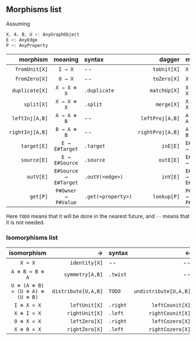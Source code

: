 ## Morphisms list

Assuming

```scala
X, A, B, U <: AnyGraphObject
E <: AnyEdge
P <: AnyProperty
```

|        morphism |        meaning        | syntax             |           dagger | meaning               | syntax          |
|----------------:|:---------------------:|:-------------------|-----------------:|:----------------------|:----------------|
|   `fromUnit[X]` |        `I → X`        | --                 |      `toUnit[X]` | `X → I`               | `.toUnit`       |
|   `fromZero[X]` |        `0 → X`        | --                 |      `toZero[X]` | `X → 0`               | `.toZero`       |
|  `duplicate[X]` |      `X → X ⊗ X`      | `.duplicate`       |     `matchUp[X]` | `X ⊗ X → X`           | `TODO`          |
|      `split[X]` |      `X → X ⊕ X`      | `.split`           |       `merge[X]` | `X ⊕ X → X`           | `TODO`          |
|  `leftInj[A,B]` |      `A → A ⊕ B`      | --                 |  `leftProj[A,B]` | `A ⊕ B → A`           | `.left`         |
| `rightInj[A,B]` |      `B → A ⊕ B`      | --                 | `rightProj[A,B]` | `A ⊕ B → B`           | `.right`        |
|     `target[E]` |    `E → E#Target`     | `.target`          |         `inE[E]` | `E#Target → E`        | `.inE(<edge>)`  |
|     `source[E]` |    `E → E#Source`     | `.source`          |        `outE[E]` | `E#Source → E`        | `.outE(<edge>)` |
|       `outV[E]` | `E#Source → E#Target` | `.outV(<edge>)`    |         `inV[E]` | `E#Target → E#Source` | `.inV(<edge>)`  |
|        `get[P]` |  `P#Owner → P#Value`  | `.get(<property>)` |      `lookup[P]` | `P#Value → P#Owner`   | --              |

Here `TODO` means that it will be done in the nearest future, and `--` means that it is not needed.


### Isomorphisms list


|            isomorphism            |                   → | syntax   |                     ← | syntax         |
|:---------------------------------:|--------------------:|:---------|----------------------:|:---------------|
|              `X ≃ X`              |       `identity[X]` | --       |                    -- |                |
|          `A ⊗ B ≃ B ⊗ A`          |     `symmetry[A,B]` | `.twist` |                    -- |                |
| `U ⊗ (A ⊕ B) ≃ (U ⊗ A) ⊕ (U ⊗ B)` | `distribute[U,A,B]` | `TODO`   | `undistribute[U,A,B]` | `TODO`         |
|            `I ⊗ X ≃ X`            |       `leftUnit[X]` | `.right` |       `leftCounit[X]` | `.leftCounit`  |
|            `X ⊗ I ≃ X`            |      `rightUnit[X]` | `.left`  |      `rightCounit[X]` | `.rightCounit` |
|            `0 ⊕ X ≃ X`            |       `leftZero[X]` | `.right` |       `leftCozero[X]` | `.leftCozero`  |
|            `X ⊕ 0 ≃ X`            |      `rightZero[X]` | `.left`  |      `rightCozero[X]` | `.rightCozero` |

